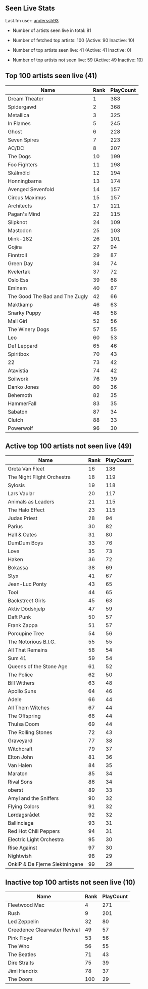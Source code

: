 ## Seen Live Stats

Last.fm user: [anderssh93](https://www.last.fm/user/anderssh93)

- Number of artists seen live in total: 81

- Number of fetched top artists: 100 (Active: 90 Inactive: 10)

- Number of top artists seen live: 41 (Active: 41 Inactive: 0)

- Number of top artists not seen live: 59 (Active: 49 Inactive: 10)

## Top 100 artists seen live (41)

Name                           | Rank | PlayCount
------------------------------ | ---- | ---------
Dream Theater                  | 1    | 383      
Spidergawd                     | 2    | 368      
Metallica                      | 3    | 325      
In Flames                      | 5    | 245      
Ghost                          | 6    | 228      
Seven Spires                   | 7    | 223      
AC/DC                          | 8    | 207      
The Dogs                       | 10   | 199      
Foo Fighters                   | 11   | 198      
Skálmöld                       | 12   | 194      
Honningbarna                   | 13   | 174      
Avenged Sevenfold              | 14   | 157      
Circus Maximus                 | 15   | 157      
Architects                     | 17   | 121      
Pagan's Mind                   | 22   | 115      
Slipknot                       | 24   | 109      
Mastodon                       | 25   | 103      
blink-182                      | 26   | 101      
Gojira                         | 27   | 94       
Finntroll                      | 29   | 87       
Green Day                      | 34   | 74       
Kvelertak                      | 37   | 72       
Oslo Ess                       | 39   | 68       
Eminem                         | 40   | 67       
The Good The Bad and The Zugly | 42   | 66       
Maktkamp                       | 46   | 63       
Snarky Puppy                   | 48   | 58       
Mall Girl                      | 52   | 56       
The Winery Dogs                | 57   | 55       
Leo                            | 60   | 53       
Def Leppard                    | 65   | 46       
Spiritbox                      | 70   | 43       
22                             | 73   | 42       
Atavistia                      | 74   | 42       
Soilwork                       | 76   | 39       
Danko Jones                    | 80   | 36       
Behemoth                       | 82   | 35       
HammerFall                     | 83   | 35       
Sabaton                        | 87   | 34       
Clutch                         | 88   | 33       
Powerwolf                      | 96   | 30       

## Active top 100 artists not seen live (49)

Name                           | Rank | PlayCount
------------------------------ | ---- | ---------
Greta Van Fleet                | 16   | 138      
The Night Flight Orchestra     | 18   | 119      
Sylosis                        | 19   | 118      
Lars Vaular                    | 20   | 117      
Animals as Leaders             | 21   | 115      
The Halo Effect                | 23   | 115      
Judas Priest                   | 28   | 94       
Parius                         | 30   | 82       
Hall & Oates                   | 31   | 80       
DumDum Boys                    | 33   | 76       
Love                           | 35   | 73       
Haken                          | 36   | 72       
Bokassa                        | 38   | 69       
Styx                           | 41   | 67       
Jean-Luc Ponty                 | 43   | 65       
Tool                           | 44   | 65       
Backstreet Girls               | 45   | 63       
Aktiv Dödshjelp                | 47   | 59       
Daft Punk                      | 50   | 57       
Frank Zappa                    | 51   | 57       
Porcupine Tree                 | 54   | 56       
The Notorious B.I.G.           | 55   | 55       
All That Remains               | 58   | 54       
Sum 41                         | 59   | 54       
Queens of the Stone Age        | 61   | 52       
The Police                     | 62   | 50       
Bill Withers                   | 63   | 48       
Apollo Suns                    | 64   | 46       
Adele                          | 66   | 44       
All Them Witches               | 67   | 44       
The Offspring                  | 68   | 44       
Thulsa Doom                    | 69   | 44       
The Rolling Stones             | 72   | 43       
Graveyard                      | 77   | 38       
Witchcraft                     | 79   | 37       
Elton John                     | 81   | 36       
Van Halen                      | 84   | 35       
Maraton                        | 85   | 34       
Rival Sons                     | 86   | 34       
oberst                         | 89   | 33       
Amyl and the Sniffers          | 90   | 32       
Flying Colors                  | 91   | 32       
Lørdagsrådet                   | 92   | 32       
Ballinciaga                    | 93   | 31       
Red Hot Chili Peppers          | 94   | 31       
Electric Light Orchestra       | 95   | 30       
Rise Against                   | 97   | 30       
Nightwish                      | 98   | 29       
OnklP & De Fjerne Slektningene | 99   | 29       

## Inactive top 100 artists not seen live (10)

Name                         | Rank | PlayCount
---------------------------- | ---- | ---------
Fleetwood Mac                | 4    | 271      
Rush                         | 9    | 201      
Led Zeppelin                 | 32   | 80       
Creedence Clearwater Revival | 49   | 57       
Pink Floyd                   | 53   | 56       
The Who                      | 56   | 55       
The Beatles                  | 71   | 43       
Dire Straits                 | 75   | 39       
Jimi Hendrix                 | 78   | 37       
The Doors                    | 100  | 29       
